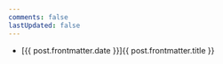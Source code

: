 ```yaml
---
comments: false
lastUpdated: false
---
```


<ul>
    <li v-for="post of posts">
        <a :href="post.url">[{{ post.frontmatter.date }}]{{ post.frontmatter.title }}</a>
    </li>
</ul>

<script setup>import { data as posts } from '/posts.data.js'</script>
